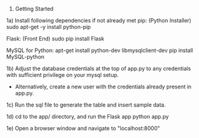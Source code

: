 1) Getting Started

1a) Install following dependencies if not already met
pip: (Python Installer)
	sudo apt-get -y install python-pip

Flask: (Front End)
	sudo pip install Flask

MySQL for Python:
	apt-get install python-dev libmysqlclient-dev
	pip install MySQL-python

1b) Adjust the database credentials at the top of app.py
to any credentials with sufficient privilege on your mysql setup.
- Alternatively, create a new user with the credentials already present
in app.py.

1c) Run the sql file to generate the table and insert sample data.

1d) cd to the app/ directory, and run the Flask app
	python app.py

1e) Open a browser window and navigate to "localhost:8000"



